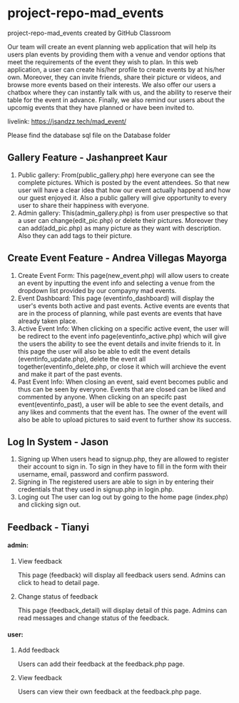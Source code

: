 # project-repo-mad_events
project-repo-mad_events created by GitHub Classroom 

Our team will create an event planning web application that will help its users plan events by providing them with a venue and vendor options that meet the requirements of the event they wish to plan. In this web application, a user can create his/her profile to create events by at his/her own. Moreover, they can invite friends, share their picture or videos, and browse more events based on their interests. We also offer our users a chatbox where they can instantly talk with us, and the ability to reserve their table for the event in advance. Finally, we also remind our users about the upcomig events that they have planned or have been invited to.

livelink: https://jsandzz.tech/mad_event/

Please find the database sql file on the Database folder 

## Gallery Feature - Jashanpreet Kaur
1. Public gallery:
From(public_gallery.php) here everyone can see the complete pictures. Which is posted by the event attendees. So that new user will have a clear idea that how our event actually happend and how our guest enjoyed it. Also a public gallery will give opportunity to every user to share their happiness with everyone.
2. Admin gallery:
This(admin_gallery.php) is from user prespective so that a user can change(edit_pic.php) or delete their pictures. Moreover they can add(add_pic.php) as many picture as they want with description. Also they can add tags to their picture.

## Create Event Feature - Andrea Villegas Mayorga
1. Create Event Form:
This page(new_event.php) will allow users to create an event by inputting the event info and selecting a venue from the dropdown list provided by our compayny mad events.
2. Event Dashboard:
This page (eventinfo_dashboard) will display the user's events both active and past events. Active events are events that are in the process of planning, while past events are events that have already taken place. 
3. Active Event Info:
When clicking on a specific active event, the user will be redirect to the event info page(eventinfo_active.php) which will give the users the ability to see the event details and invite friends to it. In this page the user will also be able to edit the event details (eventinfo_update.php), delete the event all together(eventinfo_delete.php, or close it which will archieve the event and make it part of the past events. 
4. Past Event Info:
When closing an event, said event becomes public and thus can be seen by everyone. Events that are closed can be liked and commented by anyone. When clicking on an specifc past event(eventinfo_past), a user will be able to see the event details, and any likes and comments that the event has. The owner of the event will also be able to upload pictures to said event to further show its success.
## Log In System - Jason
1. Signing up
When users head to signup.php, they are allowed to register their account to sign in. To sign in they have to fill in the form with their username, email, password and confirm password.
2. Signing in
The registered users are able to sign in by entering their credentials that they used in signup.php in login.php.
3. Loging out
The user can log out by going to the home page (index.php) and clicking sign out.

## Feedback - Tianyi

#### admin:

1. View feedback

   This page (feedback) will display all feedback users send. Admins can click to head to detail page.

2. Change status of feedback

   This page (feedback_detail) will display detail of this page. Admins can read messages and change status of the feedback.

#### user:

1. Add feedback

   Users can add their feedback at the feedback.php page.

2. View feedback

   Users can view their own feedback at the feedback.php page.

